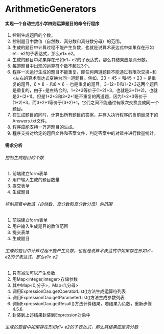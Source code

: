 # ArithmeticGenerators

#### **实现一个自动生成小学四则运算题目的命令行程序**

1. 控制生成题目的个数。
2. 控制题目中数值（自然数、真分数和真分数分母）的范围。
3. 生成的题目中计算过程不能产生负数，也就是说算术表达式中如果存在形如e1− e2的子表达式，那么e1≥ e2。
4. 生成的题目中如果存在形如e1÷ e2的子表达式，那么其结果应是真分数。
5. 每道题目中出现的运算符个数不超过3个。
6. 程序一次运行生成的题目不能重复，即任何两道题目不能通过有限次交换+和×左右的算术表达式变换为同一道题目。例如，23 + 45 = 和45 + 23 = 是重复的题目，6 × 8 = 和8 × 6 = 也是重复的题目。3+(2+1)和1+2+3这两个题目是重复的，由于+是左结合的，1+2+3等价于(1+2)+3，也就是3+(1+2)，也就是3+(2+1)。但是1+2+3和3+2+1是不重复的两道题，因为1+2+3等价于(1+2)+3，而3+2+1等价于(3+2)+1，它们之间不能通过有限次交换变成同一个题目。
7. 在生成题目的同时，计算出所有题目的答案，并存入执行程序的当前目录下的Answers.txt文件。
8. 程序应能支持一万道题目的生成。
9. 程序支持对给定的题目文件和答案文件，判定答案中的对错并进行数量统计。

#### 需求分析

###### 控制生成题目的个数

1. 前端建立form表单
2. 用户输入生成的题目数量
3. 提交表单
4. 生成题目

###### 控制题目中数值（自然数、真分数和真分数分母）的范围

1. 前端建立form表单
2. 用户输入生成题目的数值范围
3. 提交表单
4. 生成题目

###### 生成的题目中计算过程不能产生负数，也就是说算术表达式中如果存在形如e1− e2的子表达式，那么e1≥ e2

1. 只有减法可以产生负数
2. 用Map<integer,integer>存储参数
3. 其中Map<0,分子>，Map<1,分母>
4. 调用ExpressionDao.getOperatorList()方法生成运算符列表
5. 调用ExpressionDao.getParameterList()方法生成参数列表
6. 调用ExpressionDao.getResult()方法计算结果，若结果为负数，重新步骤4.5.6.
7. 封装到上述结果封装到Expression对象中

###### 生成的题目中如果存在形如e1÷ e2的子表达式，那么其结果应是真分数


